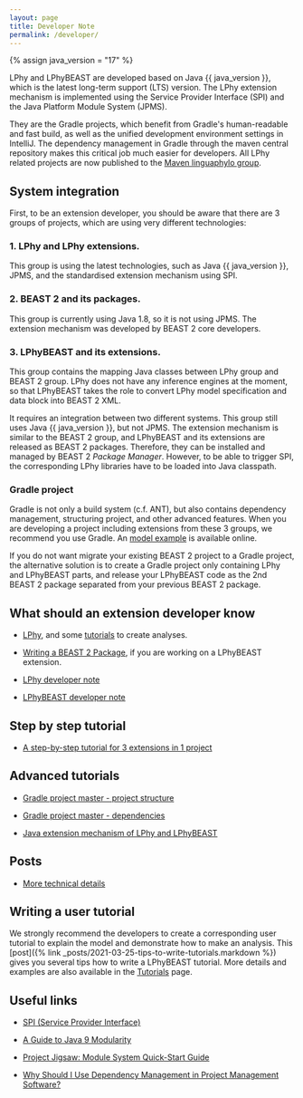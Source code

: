 ```yaml
---
layout: page
title: Developer Note
permalink: /developer/
---
```


{% assign java_version = "17" %}

LPhy and LPhyBEAST are developed based on Java {{ java_version }},
which is the latest long-term support (LTS) version.
The LPhy extension mechanism is implemented using
the Service Provider Interface (SPI) and the Java Platform Module System (JPMS).

They are the Gradle projects, which benefit from Gradle's human-readable and fast build,
as well as the unified development environment settings in IntelliJ.
The dependency management in Gradle through the maven central repository makes
this critical job much easier for developers. 
All LPhy related projects are now published to the
[Maven linguaphylo group](https://search.maven.org/search?q=g:io.github.linguaphylo).


## System integration 

First, to be an extension developer, you should be aware that there are 3 groups of projects,
which are using very different technologies:

### 1. LPhy and LPhy extensions. 

This group is using the latest technologies, 
such as Java {{ java_version }}, JPMS, and the standardised extension mechanism using SPI.

### 2. BEAST 2 and its packages.

This group is currently using Java 1.8, so it is not using JPMS. 
The extension mechanism was developed by BEAST 2 core developers.

### 3. LPhyBEAST and its extensions.

This group contains the mapping Java classes between LPhy group and BEAST 2 group.
LPhy does not have any inference engines at the moment, 
so that LPhyBEAST takes the role to convert LPhy model specification and data block into BEAST 2 XML.

It requires an integration between two different systems. 
This group still uses Java {{ java_version }}, but not JPMS. 
The extension mechanism is similar to the BEAST 2 group,
and LPhyBEAST and its extensions are released as BEAST 2 packages.
Therefore, they can be installed and managed by BEAST 2 _Package Manager_.
However, to be able to trigger SPI, the corresponding LPhy libraries have to be loaded into Java classpath.

### Gradle project

Gradle is not only a build system (c.f. ANT), but also contains dependency management,
structuring project, and other advanced features.
When you are developing a project including extensions from these 3 groups,
we recommend you use Gradle.
An [model example](/developer/implement-ext) is available online. 

If you do not want migrate your existing BEAST 2 project to a Gradle project,
the alternative solution is to create a Gradle project only containing
LPhy and LPhyBEAST parts, and release your LPhyBEAST code as the 2nd BEAST 2 package
separated from your previous BEAST 2 package.  


## What should an extension developer know

* [LPhy](https://linguaphylo.github.io), and some [tutorials](/tutorials) to create analyses. 

* [Writing a BEAST 2 Package](https://www.beast2.org/writing-a-beast-2-package/),
if you are working on a LPhyBEAST extension.

* [LPhy developer note](https://github.com/LinguaPhylo/linguaPhylo/blob/master/DEV_NOTE.md)

* [LPhyBEAST developer note](https://github.com/LinguaPhylo/LPhyBeast/blob/master/DEV_NOTE.md)


## Step by step tutorial

* [A step-by-step tutorial for 3 extensions in 1 project](/developer/three-ext-in-one)

## Advanced tutorials

* [Gradle project master - project structure](/developer/project-structure/)

* [Gradle project master - dependencies](/developer/dependencies/)

* [Java extension mechanism of LPhy and LPhyBEAST](/developer/java-dev/)

## Posts

* [More technical details](https://linguaphylo.github.io/#tutorials)

## Writing a user tutorial

We strongly recommend the developers to create a corresponding user tutorial 
to explain the model and demonstrate how to make an analysis.
This [post]({% link _posts/2021-03-25-tips-to-write-tutorials.markdown %}) 
gives you several tips how to write a LPhyBEAST tutorial.
More details and examples are also available in the [Tutorials](/tutorials) page.   


## Useful links

[//]: # (https://www.infoq.com/articles/java11-aware-service-module/)
* [SPI (Service Provider Interface)](https://www.baeldung.com/java-spi)

[//]: # (https://openjdk.java.net/jeps/261)
* [A Guide to Java 9 Modularity](https://www.baeldung.com/java-9-modularity)

* [Project Jigsaw: Module System Quick-Start Guide](https://openjdk.java.net/projects/jigsaw/quick-start)

* [Why Should I Use Dependency Management in Project Management Software?](https://www.wrike.com/project-management-guide/faq/why-should-i-use-dependency-management-in-project-management-software/)
